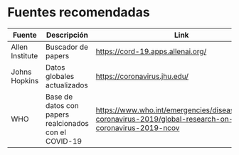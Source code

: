 # Fuentes recomendadas


| Fuente    | Descripción   | Link |
|-----------|---------------|------|
| Allen Institute |Buscador de papers |https://cord-19.apps.allenai.org/|
|Johns Hopkins|Datos globales actualizados|https://coronavirus.jhu.edu/|
|WHO|Base de datos con papers realcionados con el COVID-19|https://www.who.int/emergencies/diseases/novel-coronavirus-2019/global-research-on-novel-coronavirus-2019-ncov|

